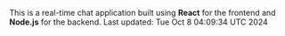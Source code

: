 This is a real-time chat application built using **React** for the frontend and **Node.js** for the backend.
Last updated: Tue Oct  8 04:09:34 UTC 2024
